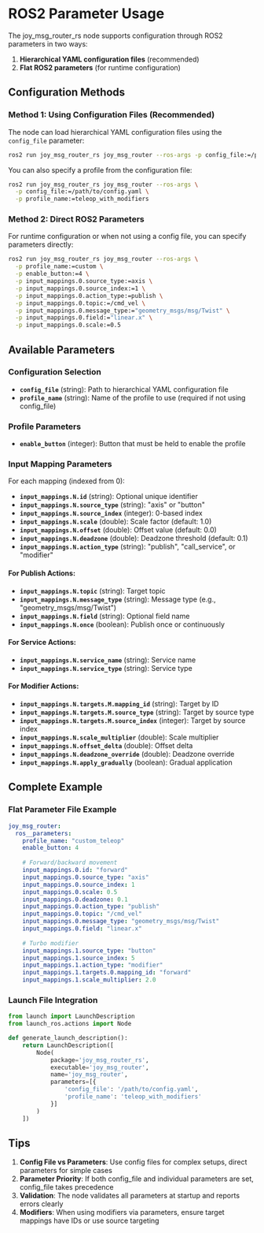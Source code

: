 # ROS2 Parameter Usage

The joy_msg_router_rs node supports configuration through ROS2 parameters in two ways:
1. **Hierarchical YAML configuration files** (recommended)
2. **Flat ROS2 parameters** (for runtime configuration)

## Configuration Methods

### Method 1: Using Configuration Files (Recommended)

The node can load hierarchical YAML configuration files using the `config_file` parameter:

```bash
ros2 run joy_msg_router_rs joy_msg_router --ros-args -p config_file:=/path/to/config.yaml
```

You can also specify a profile from the configuration file:

```bash
ros2 run joy_msg_router_rs joy_msg_router --ros-args \
  -p config_file:=/path/to/config.yaml \
  -p profile_name:=teleop_with_modifiers
```

### Method 2: Direct ROS2 Parameters

For runtime configuration or when not using a config file, you can specify parameters directly:

```bash
ros2 run joy_msg_router_rs joy_msg_router --ros-args \
  -p profile_name:=custom \
  -p enable_button:=4 \
  -p input_mappings.0.source_type:=axis \
  -p input_mappings.0.source_index:=1 \
  -p input_mappings.0.action_type:=publish \
  -p input_mappings.0.topic:=/cmd_vel \
  -p input_mappings.0.message_type:="geometry_msgs/msg/Twist" \
  -p input_mappings.0.field:="linear.x" \
  -p input_mappings.0.scale:=0.5
```

## Available Parameters

### Configuration Selection
- **`config_file`** (string): Path to hierarchical YAML configuration file
- **`profile_name`** (string): Name of the profile to use (required if not using config_file)

### Profile Parameters
- **`enable_button`** (integer): Button that must be held to enable the profile

### Input Mapping Parameters

For each mapping (indexed from 0):
- **`input_mappings.N.id`** (string): Optional unique identifier
- **`input_mappings.N.source_type`** (string): "axis" or "button"
- **`input_mappings.N.source_index`** (integer): 0-based index
- **`input_mappings.N.scale`** (double): Scale factor (default: 1.0)
- **`input_mappings.N.offset`** (double): Offset value (default: 0.0)
- **`input_mappings.N.deadzone`** (double): Deadzone threshold (default: 0.1)
- **`input_mappings.N.action_type`** (string): "publish", "call_service", or "modifier"

#### For Publish Actions:
- **`input_mappings.N.topic`** (string): Target topic
- **`input_mappings.N.message_type`** (string): Message type (e.g., "geometry_msgs/msg/Twist")
- **`input_mappings.N.field`** (string): Optional field name
- **`input_mappings.N.once`** (boolean): Publish once or continuously

#### For Service Actions:
- **`input_mappings.N.service_name`** (string): Service name
- **`input_mappings.N.service_type`** (string): Service type

#### For Modifier Actions:
- **`input_mappings.N.targets.M.mapping_id`** (string): Target by ID
- **`input_mappings.N.targets.M.source_type`** (string): Target by source type
- **`input_mappings.N.targets.M.source_index`** (integer): Target by source index
- **`input_mappings.N.scale_multiplier`** (double): Scale multiplier
- **`input_mappings.N.offset_delta`** (double): Offset delta
- **`input_mappings.N.deadzone_override`** (double): Deadzone override
- **`input_mappings.N.apply_gradually`** (boolean): Gradual application

## Complete Example

### Flat Parameter File Example

```yaml
joy_msg_router:
  ros__parameters:
    profile_name: "custom_teleop"
    enable_button: 4
    
    # Forward/backward movement
    input_mappings.0.id: "forward"
    input_mappings.0.source_type: "axis"
    input_mappings.0.source_index: 1
    input_mappings.0.scale: 0.5
    input_mappings.0.deadzone: 0.1
    input_mappings.0.action_type: "publish"
    input_mappings.0.topic: "/cmd_vel"
    input_mappings.0.message_type: "geometry_msgs/msg/Twist"
    input_mappings.0.field: "linear.x"
    
    # Turbo modifier
    input_mappings.1.source_type: "button"
    input_mappings.1.source_index: 5
    input_mappings.1.action_type: "modifier"
    input_mappings.1.targets.0.mapping_id: "forward"
    input_mappings.1.scale_multiplier: 2.0
```

### Launch File Integration

```python
from launch import LaunchDescription
from launch_ros.actions import Node

def generate_launch_description():
    return LaunchDescription([
        Node(
            package='joy_msg_router_rs',
            executable='joy_msg_router',
            name='joy_msg_router',
            parameters=[{
                'config_file': '/path/to/config.yaml',
                'profile_name': 'teleop_with_modifiers'
            }]
        )
    ])
```

## Tips

1. **Config File vs Parameters**: Use config files for complex setups, direct parameters for simple cases
2. **Parameter Priority**: If both config_file and individual parameters are set, config_file takes precedence
3. **Validation**: The node validates all parameters at startup and reports errors clearly
4. **Modifiers**: When using modifiers via parameters, ensure target mappings have IDs or use source targeting